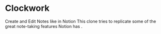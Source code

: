 # Clockwork
Create and Edit Notes like in Notion This clone tries to replicate some of the great note-taking features Notion has .
